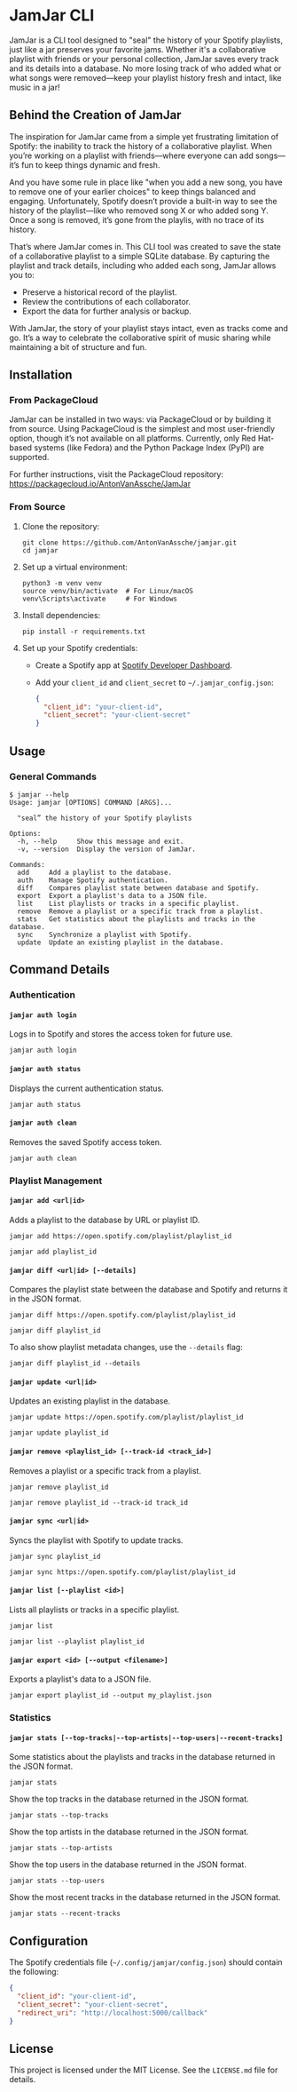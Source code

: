 # JamJar CLI

JamJar is a CLI tool designed to "seal" the history of your Spotify playlists,
just like a jar preserves your favorite jams. Whether it's a collaborative
playlist with friends or your personal collection, JamJar saves every track
and its details into a database. No more losing track of who added what or
what songs were removed—keep your playlist history fresh and intact, like
music in a jar!

## Behind the Creation of JamJar

The inspiration for JamJar came from a simple yet frustrating limitation of
Spotify: the inability to track the history of a collaborative playlist. When
you’re working on a playlist with friends—where everyone can add songs—it’s
fun to keep things dynamic and fresh.

And you have some rule in place like "when you add a new song, you have to
remove one of your earlier choices" to keep things balanced and engaging.
Unfortunately, Spotify doesn’t provide a built-in way to see the history of
the playlist—like who removed song X or who added song Y. Once a song is
removed, it’s gone from the playlis, with no trace of its history.

That’s where JamJar comes in. This CLI tool was created to save the state of a
collaborative playlist to a simple SQLite database. By capturing the playlist
and track details, including who added each song, JamJar allows you to:

- Preserve a historical record of the playlist.
- Review the contributions of each collaborator.
- Export the data for further analysis or backup.

With JamJar, the story of your playlist stays intact, even as tracks come and
go. It’s a way to celebrate the collaborative spirit of music sharing while
maintaining a bit of structure and fun.

## Installation

### From PackageCloud

JamJar can be installed in two ways: via PackageCloud or by building it from
source. Using PackageCloud is the simplest and most user-friendly option,
though it’s not available on all platforms. Currently, only Red Hat-based
systems (like Fedora) and the Python Package Index (PyPI) are supported.

For further instructions, visit the PackageCloud repository:
<https://packagecloud.io/AntonVanAssche/JamJar>

### From Source

1. Clone the repository:

   ```console
   git clone https://github.com/AntonVanAssche/jamjar.git
   cd jamjar
   ```

2. Set up a virtual environment:

   ```console
   python3 -m venv venv
   source venv/bin/activate  # For Linux/macOS
   venv\Scripts\activate     # For Windows
   ```

3. Install dependencies:

   ```console
   pip install -r requirements.txt
   ```

4. Set up your Spotify credentials:
   - Create a Spotify app at [Spotify Developer Dashboard](https://developer.spotify.com/dashboard/).
   - Add your `client_id` and `client_secret` to `~/.jamjar_config.json`:

     ```json
     {
       "client_id": "your-client-id",
       "client_secret": "your-client-secret"
     }
     ```

## Usage

### General Commands

```console
$ jamjar --help
Usage: jamjar [OPTIONS] COMMAND [ARGS]...

  "seal” the history of your Spotify playlists

Options:
  -h, --help     Show this message and exit.
  -v, --version  Display the version of JamJar.

Commands:
  add     Add a playlist to the database.
  auth    Manage Spotify authentication.
  diff    Compares playlist state between database and Spotify.
  export  Export a playlist's data to a JSON file.
  list    List playlists or tracks in a specific playlist.
  remove  Remove a playlist or a specific track from a playlist.
  stats   Get statistics about the playlists and tracks in the database.
  sync    Synchronize a playlist with Spotify.
  update  Update an existing playlist in the database.
```

## Command Details

### Authentication

#### `jamjar auth login`

Logs in to Spotify and stores the access token for future use.

```console
jamjar auth login
```

#### `jamjar auth status`

Displays the current authentication status.

```console
jamjar auth status
```

#### `jamjar auth clean`

Removes the saved Spotify access token.

```console
jamjar auth clean
```

### Playlist Management

#### `jamjar add <url|id>`

Adds a playlist to the database by URL or playlist ID.

```console
jamjar add https://open.spotify.com/playlist/playlist_id
```

```console
jamjar add playlist_id
```

#### `jamjar diff <url|id> [--details]`

Compares the playlist state between the database and Spotify and returns
it in the JSON format.

```console
jamjar diff https://open.spotify.com/playlist/playlist_id
```

```console
jamjar diff playlist_id
```

To also show playlist metadata changes, use the `--details` flag:

```console
jamjar diff playlist_id --details
```

#### `jamjar update <url|id>`

Updates an existing playlist in the database.

```console
jamjar update https://open.spotify.com/playlist/playlist_id
```

```console
jamjar update playlist_id
```

#### `jamjar remove <playlist_id> [--track-id <track_id>]`

Removes a playlist or a specific track from a playlist.

```console
jamjar remove playlist_id
```

```console
jamjar remove playlist_id --track-id track_id
```

#### `jamjar sync <url|id>`

Syncs the playlist with Spotify to update tracks.

```console
jamjar sync playlist_id
```

```console
jamjar sync https://open.spotify.com/playlist/playlist_id
```

#### `jamjar list [--playlist <id>]`

Lists all playlists or tracks in a specific playlist.

```console
jamjar list
```

```console
jamjar list --playlist playlist_id
```

#### `jamjar export <id> [--output <filename>]`

Exports a playlist's data to a JSON file.

```console
jamjar export playlist_id --output my_playlist.json
```

### Statistics

#### `jamjar stats [--top-tracks|--top-artists|--top-users|--recent-tracks]`

Some statistics about the playlists and tracks in the database
returned in the JSON format.

```console
jamjar stats
```

Show the top tracks in the database returned in the JSON format.

```console
jamjar stats --top-tracks
```

Show the top artists in the database returned in the JSON format.

```console
jamjar stats --top-artists
```

Show the top users in the database returned in the JSON format.

```console
jamjar stats --top-users
```

Show the most recent tracks in the database returned in the JSON format.

```console
jamjar stats --recent-tracks
```

## Configuration

The Spotify credentials file (`~/.config/jamjar/config.json`) should contain the following:

```json
{
  "client_id": "your-client-id",
  "client_secret": "your-client-secret",
  "redirect_uri": "http://localhost:5000/callback"
}
```

## License

This project is licensed under the MIT License. See the `LICENSE.md` file for details.

